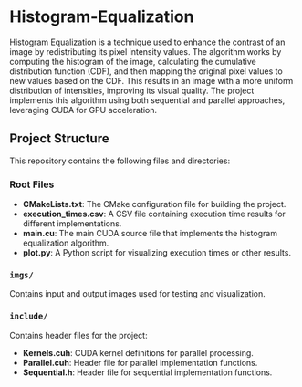 # Histogram-Equalization

Histogram Equalization is a technique used to enhance the contrast of an image by redistributing its pixel intensity values. The algorithm works by computing the histogram of the image, calculating the cumulative distribution function (CDF), and then mapping the original pixel values to new values based on the CDF. This results in an image with a more uniform distribution of intensities, improving its visual quality. The project implements this algorithm using both sequential and parallel approaches, leveraging CUDA for GPU acceleration.

## Project Structure

This repository contains the following files and directories:

### Root Files
- **CMakeLists.txt**: The CMake configuration file for building the project.
- **execution_times.csv**: A CSV file containing execution time results for different implementations.
- **main.cu**: The main CUDA source file that implements the histogram equalization algorithm.
- **plot.py**: A Python script for visualizing execution times or other results.

### `imgs/`
Contains input and output images used for testing and visualization.

### `include/`
Contains header files for the project:
- **Kernels.cuh**: CUDA kernel definitions for parallel processing.
- **Parallel.cuh**: Header file for parallel implementation functions.
- **Sequential.h**: Header file for sequential implementation functions.



